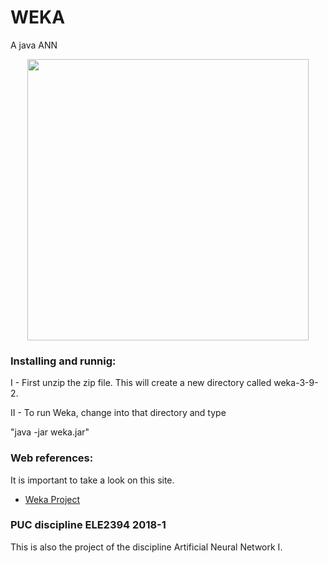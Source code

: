# WEKA
A java ANN

<p align="center">
  <img src="weka-3-9-2/weka.ico" width="450"/>
</p>

### Installing and runnig:

I - First unzip the zip file. This will create a new directory called weka-3-9-2. 

II - To run Weka, change into that directory and type

"java -jar weka.jar"

### Web references:
  It is important to take a look on this site.

- [Weka Project](https://www.cs.waikato.ac.nz/ml/weka/) 

### PUC discipline ELE2394 2018-1

This is also the project of the discipline Artificial Neural Network I. 
